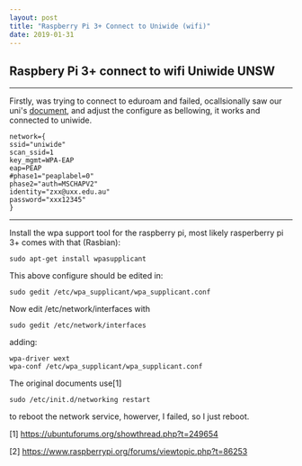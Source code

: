 ```yaml
---
layout: post
title: "Raspberry Pi 3+ Connect to Uniwide (wifi)"
date: 2019-01-31
---
```


## Raspbery Pi 3+ connect to wifi Uniwide UNSW
---

Firstly, was trying to connect to eduroam and failed, ocallsionally saw our uni's [document](https://www.it.unsw.edu.au/students/uniwide/UniWide_Ubuntu.pdf), and adjust the configure as bellowing, it works and connected to uniwide.

```
network={
ssid="uniwide"
scan_ssid=1
key_mgmt=WPA-EAP
eap=PEAP
#phase1="peaplabel=0"
phase2="auth=MSCHAPV2"
identity="zxx@uxx.edu.au"
password="xxx12345"
}

```

---

Install the wpa support tool for the raspberry pi, most likely rasperberry pi 3+ comes with that (Rasbian):

    sudo apt-get install wpasupplicant

This above configure should be edited in:

    sudo gedit /etc/wpa_supplicant/wpa_supplicant.conf
    
Now edit /etc/network/interfaces with

    sudo gedit /etc/network/interfaces

adding:
    
    wpa-driver wext
    wpa-conf /etc/wpa_supplicant/wpa_supplicant.conf
    
The original documents use[1]

    sudo /etc/init.d/networking restart
    
to reboot the network service, howerver, I failed, so I just reboot.


[1] https://ubuntuforums.org/showthread.php?t=249654

[2] https://www.raspberrypi.org/forums/viewtopic.php?t=86253
